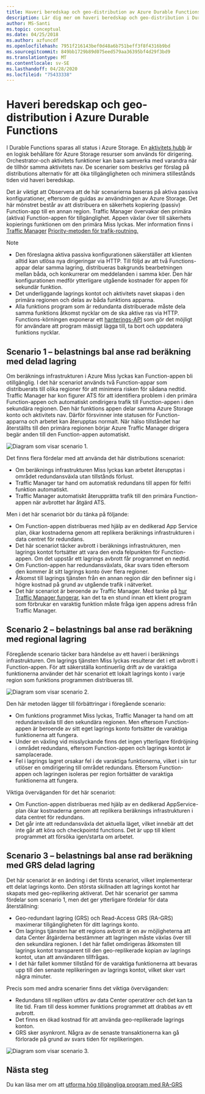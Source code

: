 ```yaml
---
title: Haveri beredskap och geo-distribution av Azure Durable Functions
description: Lär dig mer om haveri beredskap och geo-distribution i Durable Functions.
author: MS-Santi
ms.topic: conceptual
ms.date: 04/25/2018
ms.author: azfuncdf
ms.openlocfilehash: 7951f216143bef0d48a6b751beff3f8f4316b9bd
ms.sourcegitcommit: 849bb1729b89d075eed579aa36395bf4d29f3bd9
ms.translationtype: MT
ms.contentlocale: sv-SE
ms.lasthandoff: 04/28/2020
ms.locfileid: "75433338"
---
```

# <a name="disaster-recovery-and-geo-distribution-in-azure-durable-functions"></a>Haveri beredskap och geo-distribution i Azure Durable Functions

I Durable Functions sparas all status i Azure Storage. En [aktivitets hubb](durable-functions-task-hubs.md) är en logisk behållare för Azure Storage resurser som används för dirigering. Orchestrator-och aktivitets funktioner kan bara samverka med varandra när de tillhör samma aktivitets nav.
De scenarier som beskrivs ger förslag på distributions alternativ för att öka tillgängligheten och minimera stillestånds tiden vid haveri beredskap.

Det är viktigt att Observera att de här scenarierna baseras på aktiva passiva konfigurationer, eftersom de guidas av användningen av Azure Storage. Det här mönstret består av att distribuera en säkerhets kopiering (passiv) Function-app till en annan region. Traffic Manager övervakar den primära (aktiva) Function-appen för tillgänglighet. Appen växlar över till säkerhets kopierings funktionen om den primära Miss lyckas. Mer information finns i [Traffic Manager](https://azure.microsoft.com/services/traffic-manager/) [Priority-metoden för trafik-routning.](../../traffic-manager/traffic-manager-routing-methods.md#priority-traffic-routing-method)

>[!NOTE]
>
> - Den föreslagna aktiva passiva konfigurationen säkerställer att klienten alltid kan utlösa nya dirigeringar via HTTP. Till följd av att två Functions-appar delar samma lagring, distribueras bakgrunds bearbetningen mellan båda, och konkurrerar om meddelanden i samma köer. Den här konfigurationen medför ytterligare utgående kostnader för appen för sekundär funktion.
> - Det underliggande lagrings kontot och aktivitets navet skapas i den primära regionen och delas av båda funktions apparna.
> - Alla funktions program som är redundanta distribuerade måste dela samma funktions åtkomst nycklar om de ska aktive ras via HTTP. Functions-körningen exponerar ett [hanterings-API](https://github.com/Azure/azure-functions-host/wiki/Key-management-API) som gör det möjligt för användare att program mässigt lägga till, ta bort och uppdatera funktions nycklar.

## <a name="scenario-1---load-balanced-compute-with-shared-storage"></a>Scenario 1 – belastnings bal anse rad beräkning med delad lagring

Om beräknings infrastrukturen i Azure Miss lyckas kan Function-appen bli otillgänglig. I det här scenariot används två Function-appar som distribuerats till olika regioner för att minimera risken för sådana nedtid.
Traffic Manager har kon figurer ATS för att identifiera problem i den primära Function-appen och automatiskt omdirigera trafik till Function-appen i den sekundära regionen. Den här funktions appen delar samma Azure Storage konto och aktivitets nav. Därför försvinner inte statusen för Function-apparna och arbetet kan återupptas normalt. När hälso tillståndet har återställts till den primära regionen börjar Azure Traffic Manager dirigera begär anden till den Function-appen automatiskt.

![Diagram som visar scenario 1.](./media/durable-functions-disaster-recovery-geo-distribution/durable-functions-geo-scenario01.png)

Det finns flera fördelar med att använda det här distributions scenariot:

- Om beräknings infrastrukturen Miss lyckas kan arbetet återupptas i området redundansväxla utan tillstånds förlust.
- Traffic Manager tar hand om automatisk redundans till appen för felfri funktion automatiskt.
- Traffic Manager automatiskt återupprätta trafik till den primära Function-appen när avbrottet har åtgärd ATS.

Men i det här scenariot bör du tänka på följande:

- Om Function-appen distribueras med hjälp av en dedikerad App Service plan, ökar kostnaderna genom att replikera beräknings infrastrukturen i data centret för redundans.
- Det här scenariot täcker avbrott i beräknings infrastrukturen, men lagrings kontot fortsätter att vara den enda felpunkten för Function-appen. Om det uppstår ett lagrings avbrott får programmet en nedtid.
- Om Function-appen har redundansväxlats, ökar svars tiden eftersom den kommer åt sitt lagrings konto över flera regioner.
- Åtkomst till lagrings tjänsten från en annan region där den befinner sig i högre kostnad på grund av utgående trafik i nätverket.
- Det här scenariot är beroende av Traffic Manager. Med tanke på [hur Traffic Manager fungerar](../../traffic-manager/traffic-manager-how-it-works.md), kan det ta en stund innan ett klient program som förbrukar en varaktig funktion måste fråga igen appens adress från Traffic Manager.

## <a name="scenario-2---load-balanced-compute-with-regional-storage"></a>Scenario 2 – belastnings bal anse rad beräkning med regional lagring

Föregående scenario täcker bara händelse av ett haveri i beräknings infrastrukturen. Om lagrings tjänsten Miss lyckas resulterar det i ett avbrott i Function-appen.
För att säkerställa kontinuerlig drift av de varaktiga funktionerna använder det här scenariot ett lokalt lagrings konto i varje region som funktions programmen distribueras till.

![Diagram som visar scenario 2.](./media/durable-functions-disaster-recovery-geo-distribution/durable-functions-geo-scenario02.png)

Den här metoden lägger till förbättringar i föregående scenario:

- Om funktions programmet Miss lyckas, Traffic Manager ta hand om att redundansväxla till den sekundära regionen. Men eftersom Function-appen är beroende av sitt eget lagrings konto fortsätter de varaktiga funktionerna att fungera.
- Under en växling vid misslyckande finns det ingen ytterligare fördröjning i området redundans, eftersom Function-appen och lagrings kontot är samplacerade.
- Fel i lagrings lagret orsakar fel i de varaktiga funktionerna, vilket i sin tur utlöser en omdirigering till området redundans. Eftersom Function-appen och lagringen isoleras per region fortsätter de varaktiga funktionerna att fungera.

Viktiga överväganden för det här scenariot:

- Om Function-appen distribueras med hjälp av en dedikerad AppService-plan ökar kostnaderna genom att replikera beräknings infrastrukturen i data centret för redundans.
- Det går inte att redundansväxla det aktuella läget, vilket innebär att det inte går att köra och checkpointd functions. Det är upp till klient programmet att försöka igen/starta om arbetet.

## <a name="scenario-3---load-balanced-compute-with-grs-shared-storage"></a>Scenario 3 – belastnings bal anse rad beräkning med GRS delad lagring

Det här scenariot är en ändring i det första scenariot, vilket implementerar ett delat lagrings konto. Den största skillnaden att lagrings kontot har skapats med geo-replikering aktiverat.
Det här scenariot ger samma fördelar som scenario 1, men det ger ytterligare fördelar för data återställning:

- Geo-redundant lagring (GRS) och Read-Access GRS (RA-GRS) maximerar tillgängligheten för ditt lagrings konto.
- Om lagrings tjänsten har ett regions avbrott är en av möjligheterna att data Center åtgärderna bestämmer att lagringen måste växlas över till den sekundära regionen. I det här fallet omdirigeras åtkomsten till lagrings kontot transparent till den geo-replikerade kopian av lagrings kontot, utan att användaren tillfrågas.
- I det här fallet kommer tillstånd för de varaktiga funktionerna att bevaras upp till den senaste replikeringen av lagrings kontot, vilket sker vart några minuter.

Precis som med andra scenarier finns det viktiga överväganden:

- Redundans till repliken utförs av data Center operatörer och det kan ta lite tid. Fram till dess kommer funktions programmet att drabbas av ett avbrott.
- Det finns en ökad kostnad för att använda geo-replikerade lagrings konton.
- GRS sker asynkront. Några av de senaste transaktionerna kan gå förlorade på grund av svars tiden för replikeringen.

![Diagram som visar scenario 3.](./media/durable-functions-disaster-recovery-geo-distribution/durable-functions-geo-scenario03.png)

## <a name="next-steps"></a>Nästa steg

Du kan läsa mer om att [utforma hög tillgängliga program med RA-GRS](../../storage/common/storage-designing-ha-apps-with-ragrs.md)
